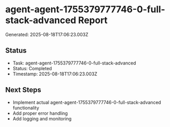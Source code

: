 # agent-agent-1755379777746-0-full-stack-advanced Report

Generated: 2025-08-18T17:06:23.003Z

## Status
- Task: agent-agent-1755379777746-0-full-stack-advanced
- Status: Completed
- Timestamp: 2025-08-18T17:06:23.003Z

## Next Steps
- Implement actual agent-agent-1755379777746-0-full-stack-advanced functionality
- Add proper error handling
- Add logging and monitoring
